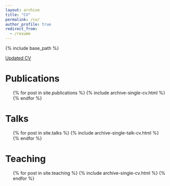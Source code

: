 ```yaml
---
layout: archive
title: "CV"
permalink: /cv/
author_profile: true
redirect_from:
  - /resume
---
```


{% include base_path %}

[Updated CV](http://tushaarkataria.github.io/files/cv.pdf)

Publications
======
  <ul>{% for post in site.publications %}
    {% include archive-single-cv.html %}
  {% endfor %}</ul>
  
Talks
======
  <ul>{% for post in site.talks %}
    {% include archive-single-talk-cv.html %}
  {% endfor %}</ul>
  
Teaching
======
  <ul>{% for post in site.teaching %}
    {% include archive-single-cv.html %}
  {% endfor %}</ul>
  
